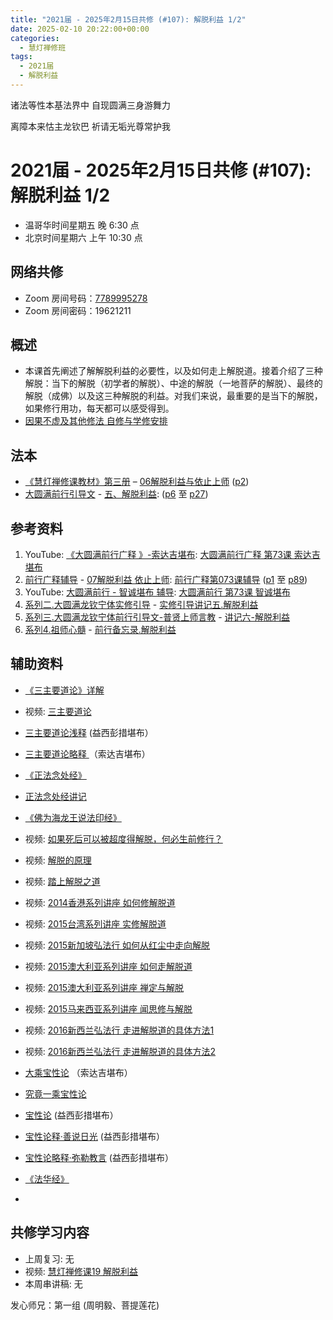 ```yaml
---
title: "2021届 - 2025年2月15日共修 (#107): 解脱利益 1/2"
date: 2025-02-10 20:22:00+00:00
categories:
  - 慧灯禅修班
tags:
  - 2021届
  - 解脱利益
---
```

诸法等性本基法界中  自现圆满三身游舞力

离障本来怙主龙钦巴  祈请无垢光尊常护我

# 2021届 - 2025年2月15日共修 (#107): 解脱利益 1/2

* 温哥华时间星期五 晚 6:30 点
* 北京时间星期六 上午 10:30 点

## 网络共修

* Zoom 房间号码：[7789995278](<>)
* Zoom 房间密码：19621211

## 概述

* 本课首先阐述了解解脱利益的必要性，以及如何走上解脱道。接着介绍了三种解脱：当下的解脱（初学者的解脱）、中途的解脱（一地菩萨的解脱）、最终的解脱（成佛）以及这三种解脱的利益。对我们来说，最重要的是当下的解脱，如果修行用功，每天都可以感受得到。
* [因果不虚及其他修法 自修与学修安排 ](<>)

## 法本

* [](<>)[](<>)[](<>)[《慧灯禅修课教材》第三册](https://huidengchanxiu.net/books/b3) – [06解脱利益与依止上师](https://huidengchanxiu.net/books/b3/3-06) ([p2](https://huidengchanxiu.net/books/b3/3-06#p2))[](<>)
* [大圆满前行引导文](https://huidengchanxiu.net/refs/qxgs/dymqx-fcgs) - [](<>)[](https://huidengchanxiu.net/refs/qxgs/qxgs-07jtly)[五、解脱利益](https://huidengchanxiu.net/refs/qxgs/qxgs-07jtly#%E4%BA%94%E8%A7%A3%E8%84%B1%E5%88%A9%E7%9B%8A): ([p6](https://huidengchanxiu.net/refs/qxgs/qxgs-07jtly#p6) 至 [p27](https://huidengchanxiu.net/refs/qxgs/qxgs-07jtly#p27))

## 参考资料

1. [](<>)YouTube: [《大圆满前行广释 》-索达吉堪布](https://www.youtube.com/playlist?list=PL0ERwy6s1uTeLz5leHEj-VcSWrU6TnVMW): [大圆满前行广释 第73课 索达吉堪布](https://www.youtube.com/watch?v=rL8wh08iRDU&list=PL0ERwy6s1uTeLz5leHEj-VcSWrU6TnVMW&index=72)
2. [前行广释辅导](https://huidengchanxiu.net/refs/fudao) - [07解脱利益 依止上师](https://huidengchanxiu.net/refs/qxgs/fudao/qxgsfd-07jtly): [前行广释第073课辅导](https://huidengchanxiu.net/refs/qxgs/fudao/qxgsfd-07jtly#%E5%89%8D%E8%A1%8C%E5%B9%BF%E9%87%8A%E7%AC%AC073%E8%AF%BE%E8%BE%85%E5%AF%BC) ([p1](https://huidengchanxiu.net/refs/qxgs/fudao/qxgsfd-07jtly#p1) 至 [p89](https://huidengchanxiu.net/refs/qxgs/fudao/qxgsfd-07jtly#p89))
3. YouTube: [大圆满前行 - 智诚堪布 辅导](<>): [大圆满前行 第73课 智诚堪布](<>)
4. [系列二.大圆满龙钦宁体实修引导](https://huidengchanxiu.net/refs/s2) - [实修引导讲记五.解脱利益](https://huidengchanxiu.net/refs/xmfw/s2/s2-sxyd5-jtly)
5. [系列三.大圆满龙钦宁体前行引导文-普贤上师言教](https://huidengchanxiu.net/refs/s3) - [讲记六-解脱利益](https://huidengchanxiu.net/refs/xmfw/s3/s3-ydw6-jtly)
6. [系列4.祖师心髓](https://huidengchanxiu.net/refs/s4) - [前行备忘录.解脱利益](https://huidengchanxiu.net/refs/xmfw/s4/s4-zsxs11-qxbwl-jtly)

## **辅助资料**

* [《三主要道论》详解](https://fohuifayu.com/index.php/huideng-zhiguang/dianzi-congshu/jingdian-jiedu/jingdian-jiedu-2/9008-a00060?title=)
* 视频: [三主要道论](https://fohuifayu.com/index.php/huideng-jiangtang/jingdian-jiedu/sanzhuyao-daolun)
* [](https://fohuifayu.com/index.php/huideng-jiangtang/jingdian-jiedu/sanzhuyao-daolun)[三主要道论浅释](https://www.xianmixuezi.com/%E7%94%98%E9%9C%B2%E5%A6%99%E6%B3%95%E7%B3%BB%E5%88%97/%E7%94%98%E9%9C%B2%E5%A6%99%E6%B3%952-%E6%AD%A3%E6%B3%95%E6%98%8E%E7%81%AF/%E4%B8%89%E4%B8%BB%E8%A6%81%E9%81%93%E8%AE%BA%E6%B5%85%E9%87%8A) (益西彭措堪布）
* [三主要道论略释 ](https://www.zhihuihai.net/%E6%99%BA%E6%82%B2%E5%AD%A6%E5%A0%82/%E5%BE%80%E5%B9%B4%E4%BC%A0%E6%B3%95/%E4%B8%89%E4%B8%BB%E8%A6%81%E9%81%93%E8%AE%BA%E7%95%A5%E9%87%8A)（索达吉堪布）
* [《正法念处经》](http://www.fobao.org/fojing/09/2610.html)
* [](http://www.fobao.org/fojing/09/2610.html)[正法念处经讲记](https://www.xianmixuezi.com/%E4%BD%9B%E7%BB%8F%E5%AE%9D%E5%85%B8%E7%B3%BB%E5%88%97/%E6%AD%A3%E6%B3%95%E5%BF%B5%E5%A4%84%E7%BB%8F)
* [《佛为海龙王说法印经》](http://fodizi.net/fojing/09/2443.html)
* 视频: [如果死后可以被超度得解脱，何必生前修行？](<>)
* 视频: [解脱的原理](<>)
* 视频: [踏上解脱之道](<>)
* 视频: [2014香港系列讲座 如何修解脱道](<>)
* 视频: [2015台湾系列讲座 实修解脱道](<>)
* 视频: [2015新加坡弘法行 如何从红尘中走向解脱](<>)
* 视频: [2015澳大利亚系列讲座 如何走解脱道](<>)
* 视频: [2015澳大利亚系列讲座 禅定与解脱](<>)
* 视频: [2015马来西亚系列讲座 闻思修与解脱](<>) 
* 视频: [2016新西兰弘法行 走进解脱道的具体方法1](<>)
* 视频: [2016新西兰弘法行 走进解脱道的具体方法2](<>)
* [大乘宝性论](https://www.riyuebianzhao.com/%E4%BA%94%E8%AE%BA/%E5%AE%9D%E6%80%A7%E8%AE%BA) （索达吉堪布）
* [究竟一乘宝性论](https://fohuifayu.com/index.php/other-column/xiangguan-jinglun/lundian/yicheng-baoxinglun)
* [宝性论](https://www.xianmixuezi.com/%E5%BC%A5%E5%8B%92%E4%BA%94%E8%AE%BA/%E5%BC%A5%E5%8B%92%E4%BA%94%E8%AE%BA-%E5%AE%9D%E6%80%A7%E8%AE%BA) (益西彭措堪布）
* [宝性论释·善说日光](https://www.xianmixuezi.com/%E5%BC%A5%E5%8B%92%E4%BA%94%E8%AE%BA/%E5%9B%9B%E5%AE%9D%E6%80%A7%E8%AE%BA%E9%87%8A%E5%96%84%E8%AF%B4%E6%97%A5%E5%85%89) (益西彭措堪布）
* [宝性论略释·弥勒教言](https://www.xianmixuezi.com/%E5%BC%A5%E5%8B%92%E4%BA%94%E8%AE%BA/%E4%BA%94%E5%AE%9D%E6%80%A7%E8%AE%BA%E7%95%A5%E9%87%8A%E5%BC%A5%E5%8B%92%E6%95%99%E8%A8%80) (益西彭措堪布）
* [《法华经》](https://www.zhihuihai.net/%E5%AD%A6%E4%BD%9B%E4%B9%8B%E5%AE%B6/%E5%88%9D%E7%BA%A7%E8%AF%BE%E7%A8%8B/%E5%AD%A6%E7%BB%8F/%E5%A6%99%E6%B3%95%E8%8E%B2%E5%8D%8E%E7%BB%8F)






* 












## **共修学习内容**

* 上周复习: [](<>)[](<>)[](<>)[](<>)[](<>)[](<>)无
* 视频: [](<>)[](<>)[](<>)[慧灯禅修课19 解脱利益](https://fohuifayu.com/index.php/huideng-jiangtang/chanxiuke/zen-03/2358-l17076)
* 本周串讲稿: [](<>)[](<>)[](<>)[](<>)[](<>)无


发心师兄：第一组 (周明毅、菩提莲花)

